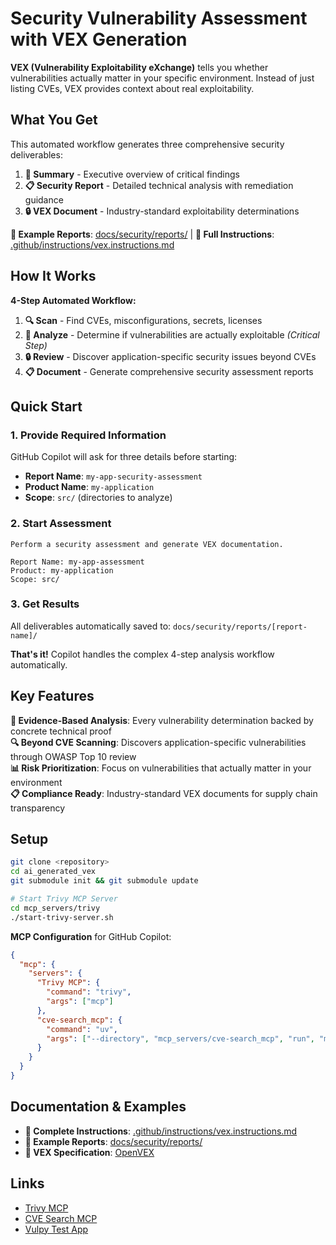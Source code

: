 # Security Vulnerability Assessment with VEX Generation

**VEX (Vulnerability Exploitability eXchange)** tells you whether vulnerabilities actually matter in your specific environment. Instead of just listing CVEs, VEX provides context about real exploitability.

## What You Get

This automated workflow generates three comprehensive security deliverables:

1. **📄 Summary** - Executive overview of critical findings
2. **📋 Security Report** - Detailed technical analysis with remediation guidance  
3. **🔒 VEX Document** - Industry-standard exploitability determinations

**📁 Example Reports**: [docs/security/reports/](docs/security/reports/) | **📖 Full Instructions**: [.github/instructions/vex.instructions.md](.github/instructions/vex.instructions.md)

## How It Works

**4-Step Automated Workflow:**
1. **🔍 Scan** - Find CVEs, misconfigurations, secrets, licenses
2. **🧠 Analyze** - Determine if vulnerabilities are actually exploitable *(Critical Step)*
3. **🔒 Review** - Discover application-specific security issues beyond CVEs
4. **📋 Document** - Generate comprehensive security assessment reports

## Quick Start

### 1. Provide Required Information
GitHub Copilot will ask for three details before starting:
- **Report Name**: `my-app-security-assessment`
- **Product Name**: `my-application`
- **Scope**: `src/` (directories to analyze)

### 2. Start Assessment
```
Perform a security assessment and generate VEX documentation.

Report Name: my-app-assessment
Product: my-application
Scope: src/
```

### 3. Get Results
All deliverables automatically saved to: `docs/security/reports/[report-name]/`

**That's it!** Copilot handles the complex 4-step analysis workflow automatically.

## Key Features

**🎯 Evidence-Based Analysis**: Every vulnerability determination backed by concrete technical proof  
**🔍 Beyond CVE Scanning**: Discovers application-specific vulnerabilities through OWASP Top 10 review  
**📊 Risk Prioritization**: Focus on vulnerabilities that actually matter in your environment  
**📋 Compliance Ready**: Industry-standard VEX documents for supply chain transparency

## Setup

```bash
git clone <repository>
cd ai_generated_vex
git submodule init && git submodule update

# Start Trivy MCP Server
cd mcp_servers/trivy
./start-trivy-server.sh
```

**MCP Configuration** for GitHub Copilot:
```json
{
  "mcp": {
    "servers": {
      "Trivy MCP": {
        "command": "trivy",
        "args": ["mcp"]
      },
      "cve-search_mcp": {
        "command": "uv",
        "args": ["--directory", "mcp_servers/cve-search_mcp", "run", "main.py"]
      }
    }
  }
}
```

## Documentation & Examples

- **📖 Complete Instructions**: [.github/instructions/vex.instructions.md](.github/instructions/vex.instructions.md)
- **📁 Example Reports**: [docs/security/reports/](docs/security/reports/)
- **🔗 VEX Specification**: [OpenVEX](https://github.com/openvex/spec)

## Links
- [Trivy MCP](https://github.com/aquasecurity/trivy-mcp)
- [CVE Search MCP](https://github.com/roadwy/cve-search_mcp) 
- [Vulpy Test App](https://github.com/fportantier/vulpy)
